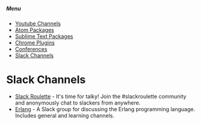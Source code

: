 ##### Menu
* [Youtube Channels](https://github.com/Deeech/it-collection/blob/master/YoutubeChannels.md)
* [Atom Packages](https://github.com/Deeech/it-collection/blob/master/AtomPackages.md)
* [Sublime Text Packages](https://github.com/Deeech/it-collection/blob/master/SublimePackages.md)
* [Chrome Plugins](https://github.com/Deeech/it-collection/blob/master/ChromePlugins.md)
* [Conferences](https://github.com/Deeech/it-collection/blob/master/Conferences.md)
* [Slack Channels](https://github.com/Deeech/it-collection/blob/master/SlackChannels.md)


# Slack Channels
* [Slack Roulette](http://slackroulette.com/) - It's time for talky! Join the #slackroulette community and anonymously chat to slackers from anywhere.
* [Erlang](https://erlang-slack.herokuapp.com/) - A Slack group for discussing the Erlang programming language. Includes general and learning channels.